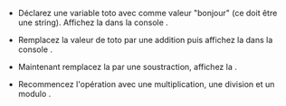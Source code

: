 * Déclarez une variable toto avec comme valeur "bonjour" (ce doit être une string).
Affichez la dans la console .

* Remplacez la valeur de toto par une addition
puis affichez la dans la console .

* Maintenant remplacez la par une soustraction, affichez la .

* Recommencez l'opération avec une multiplication, une division et un modulo .
